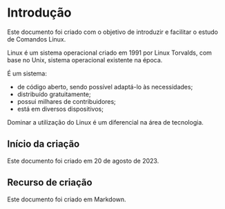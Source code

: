 # Introdução

Este documento foi criado com o objetivo de introduzir e facilitar o estudo de Comandos Linux.

Linux é um sistema operacional criado em 1991 por Linux Torvalds, com base no Unix, sistema operacional existente na época. 

É um sistema: 

* de código aberto, sendo possível adaptá-lo às necessidades;
* distribuído gratuitamente;
* possui milhares de contribuidores;
* está em diversos dispositivos;

Dominar a utilização do Linux é um diferencial na área de tecnologia.

## Início da criação

Este documento foi criado em 20 de agosto de 2023.

## Recurso de criação

Este documento foi criado em Markdown.
